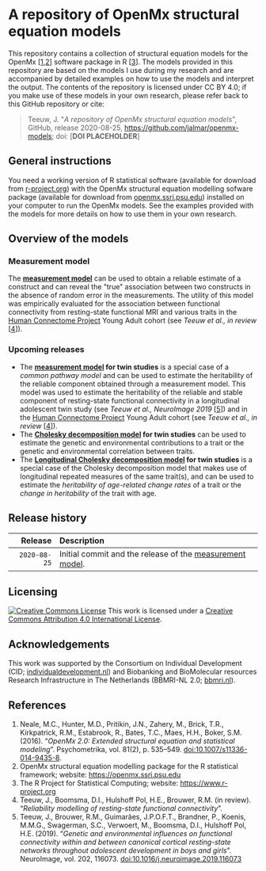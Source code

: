 # A repository of OpenMx structural equation models
This repository contains a collection of structural equation models for the OpenMx \[[1](#references),[2](#references)\] software package in R \[[3](#references)\]. The models provided in this repository are based on the models I use during my research and are accompanied by detailed examples on how to use the models and interpret the output. The contents of the repository is licensed under CC BY 4.0; if you make use of these models in your own research, please refer back to this GitHub repository or cite:

> Teeuw, J. "_A repository of OpenMx structural equation models_", GitHub, release 2020-08-25, https://github.com/jalmar/openmx-models; doi:  [**DOI PLACEHOLDER**]

## General instructions
You need a working version of R statistical software (available for download from [r-project.org](https://www.r-project.org/)) with the OpenMx structural equation modelling sofware package (available for download from [openmx.ssri.psu.edu](https://openmx.ssri.psu.edu/)) installed on your computer to run the OpenMx models. See the examples provided with the models for more details on how to use them in your own research.

## Overview of the models
### Measurement model
The **[measurement model](./reliability/)** can be used to obtain a reliable estimate of a construct and can reveal the "true" association between two constructs in the absence of random error in the measurements. The utility of this model was empirically evaluated for the association between functional connectivity from resting-state functional MRI and various traits in the [Human Connectome Project](https://www.humanconnectome.org/) Young Adult cohort (see _Teeuw et al., in review_ \[[4](#references)\]).

### Upcoming releases
- The **[measurement model](./reliability/) for twin studies** is a special case of a _common pathway model_ and can be used to estimate the heritability of the reliable component obtained through a measurement model. This model was used to estimate the heritability of the reliable and stable component of resting-state functional connectivity in a longitudinal adolescent twin study (see _Teeuw et al., NeuroImage 2019_ \[[5](#references)\]) and in the [Human Connectome Project](https://www.humanconnectome.org/) Young Adult cohort (see _Teeuw et al., in review_ \[[4](#references)\]).
- The **[Cholesky decomposition model](./heritability/) for twin studies** can be used to estimate the genetic and environmental contributions to a trait or the genetic and environmental correlation between traits.
- The **[Longitudinal Cholesky decomposition model](./heritability/) for twin studies** is a special case of the Cholesky decomposition model that makes use of longitudinal repeated measures of the same trait(s), and can be used to estimate the _heritability of age-related change rates_ of a trait or the _change in heritability_ of the trait with age.

## Release history
| Release      | Description   |
|-------------:|:--------------|
|`2020-08-25`  | Initial commit and the release of the [measurement model](./reliability/). |

## Licensing
<a rel="license" href="http://creativecommons.org/licenses/by/4.0/"><img alt="Creative Commons License" style="border-width:0" src="https://i.creativecommons.org/l/by/4.0/88x31.png" /></a>&nbsp;This work is licensed under a <a rel="license" href="http://creativecommons.org/licenses/by/4.0/">Creative Commons Attribution 4.0 International License</a>.

## Acknowledgements
This work was supported by the Consortium on Individual Development (CID; [individualdevelopment.nl](https://www.individualdevelopment.nl/)) and Biobanking and BioMolecular resources Research Infrastructure in The Netherlands (BBMRI-NL 2.0; [bbmri.nl](https://www.bbmri.nl/)).

## References
1. Neale, M.C., Hunter, M.D., Pritikin, J.N., Zahery, M., Brick, T.R., Kirkpatrick, R.M., Estabrook, R., Bates, T.C., Maes, H.H., Boker, S.M. (2016). “_OpenMx 2.0: Extended structural equation and statistical modeling_”. Psychometrika, vol. 81(2), p. 535–549. [doi:10.1007/s11336-014-9435-8](https://dx.doi.org/10.1007/s11336-014-9435-8).
2. OpenMx structural equation modelling package for the R statistical framework; website: https://openmx.ssri.psu.edu
3. The R Project for Statistical Computing; website: https://www.r-project.org
4. Teeuw, J., Boomsma, D.I., Hulshoff Pol, H.E., Brouwer, R.M. (in review). “_Reliability modelling of resting-state functional connectivity_”.
5. Teeuw, J., Brouwer, R.M., Guimarães, J.P.O.F.T., Brandner, P., Koenis, M.M.G., Swagerman, S.C., Verwoert, M., Boomsma, D.I., Hulshoff Pol, H.E. (2019). “_Genetic and environmental influences on functional connectivity within and between canonical cortical resting-state networks throughout adolescent development in boys and girls_”. NeuroImage, vol. 202, 116073. [doi:10.1016/j.neuroimage.2019.116073](https://dx.doi.org/10.1016/j.neuroimage.2019.116073)
